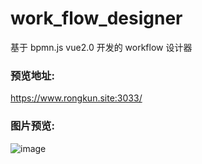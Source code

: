 # work_flow_designer
基于 bpmn.js vue2.0 开发的 workflow 设计器

### 预览地址:
https://www.rongkun.site:3033/


### 图片预览:
![image](https://user-images.githubusercontent.com/26423565/117775537-2fea5d80-b26d-11eb-9884-4f71274e2014.png)
